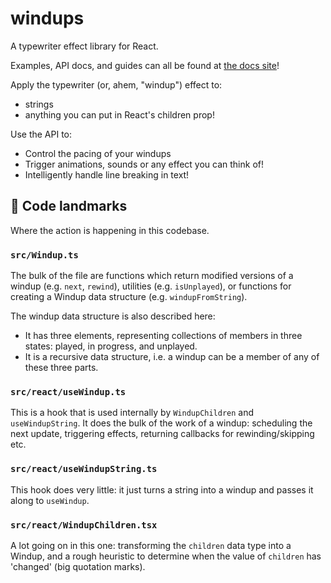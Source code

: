 # windups

A typewriter effect library for React.

Examples, API docs, and guides can all be found at [the docs site](https://windups.gwil.co)!

Apply the typewriter (or, ahem, "windup") effect to:

- strings
- anything you can put in React's children prop!

Use the API to:

- Control the pacing of your windups
- Trigger animations, sounds or any effect you can think of!
- Intelligently handle line breaking in text!

## 🗼 Code landmarks

Where the action is happening in this codebase.

### `src/Windup.ts`

The bulk of the file are functions which return modified versions of a windup (e.g. `next`, `rewind`), utilities (e.g. `isUnplayed`), or functions for creating a Windup data structure (e.g. `windupFromString`).

The windup data structure is also described here:

- It has three elements, representing collections of members in three states: played, in progress, and unplayed.
- It is a recursive data structure, i.e. a windup can be a member of any of these three parts.

### `src/react/useWindup.ts`

This is a hook that is used internally by `WindupChildren` and `useWindupString`. It does the bulk of the work of a windup: scheduling the next update, triggering effects, returning callbacks for rewinding/skipping etc.

### `src/react/useWindupString.ts`

This hook does very little: it just turns a string into a windup and passes it along to `useWindup`.

### `src/react/WindupChildren.tsx`

A lot going on in this one: transforming the `children` data type into a Windup, and a rough heuristic to determine when the value of `children` has 'changed' (big quotation marks).
